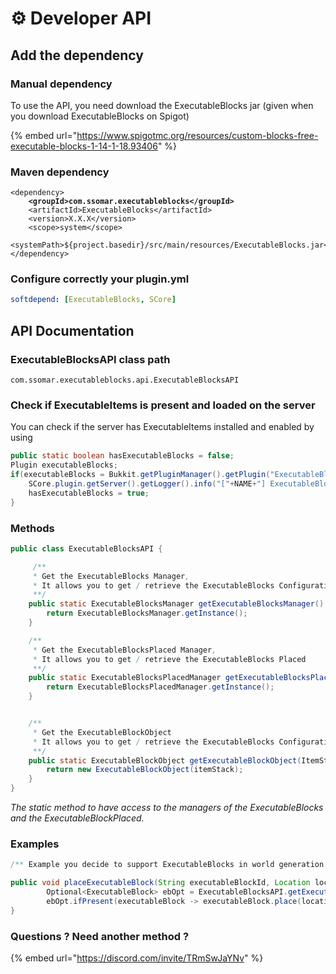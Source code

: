 # ⚙ Developer API

## Add the dependency

### Manual dependency

To use the API, you need download the ExecutableBlocks jar (given when you download ExecutableBlocks on Spigot)

{% embed url="https://www.spigotmc.org/resources/custom-blocks-free-executable-blocks-1-14-1-18.93406" %}

### Maven dependency

<pre><code>&#x3C;dependency>
<strong>    &#x3C;groupId>com.ssomar.executableblocks&#x3C;/groupId>
</strong>    &#x3C;artifactId>ExecutableBlocks&#x3C;/artifactId>
    &#x3C;version>X.X.X&#x3C;/version>
    &#x3C;scope>system&#x3C;/scope>
    &#x3C;systemPath>${project.basedir}/src/main/resources/ExecutableBlocks.jar&#x3C;/systemPath>
&#x3C;/dependency>
</code></pre>

### Configure correctly your plugin.yml

```yaml
softdepend: [ExecutableBlocks, SCore]
```

## API Documentation

### ExecutableBlocksAPI class path

`com.ssomar.executableblocks.api.ExecutableBlocksAPI`

### Check if ExecutableItems is present and loaded on the server

You can check if the server has ExecutableItems installed and enabled by using

```java
public static boolean hasExecutableBlocks = false;
Plugin executableBlocks;
if(executableBlocks = Bukkit.getPluginManager().getPlugin("ExecutableBlocks") != null && executableBlocks.isEnabled()) {
    SCore.plugin.getServer().getLogger().info("["+NAME+"] ExecutableBlocks hooked !");
    hasExecutableBlocks = true;
}
```



### Methods

```java
public class ExecutableBlocksAPI {

     /**
     * Get the ExecutableBlocks Manager,
     * It allows you to get / retrieve the ExecutableBlocks Configurations
     **/
    public static ExecutableBlocksManager getExecutableBlocksManager() {
        return ExecutableBlocksManager.getInstance();
    }

    /**
     * Get the ExecutableBlocksPlaced Manager,
     * It allows you to get / retrieve the ExecutableBlocks Placed
     **/
    public static ExecutableBlocksPlacedManager getExecutableBlocksPlacedManager() {
        return ExecutableBlocksPlacedManager.getInstance();
    }


    /**
     * Get the ExecutableBlockObject
     * It allows you to get / retrieve the ExecutableBlocks Configurations under its item form
     **/
    public static ExecutableBlockObject getExecutableBlockObject(ItemStack itemStack) {
        return new ExecutableBlockObject(itemStack);
    }
}
```

_The static method to have access to the managers of the ExecutableBlocks and the ExecutableBlockPlaced._

### Examples

```java
/** Example you decide to support ExecutableBlocks in world generation plugin **/

public void placeExecutableBlock(String executableBlockId, Location location){
        Optional<ExecutableBlock> ebOpt = ExecutableBlocksAPI.getExecutableBlocksManager().getExecutableBlock(executableBlockId);
        ebOpt.ifPresent(executableBlock -> executableBlock.place(location, true, OverrideEBP.REMOVE_EXISTING_EBP, null, null, null));
}
```



### Questions ? Need another method ?

{% embed url="https://discord.com/invite/TRmSwJaYNv" %}
